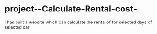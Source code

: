# project--Calculate-Rental-cost-
I has built a website which can calculate the rental of for selected days of selected car 

